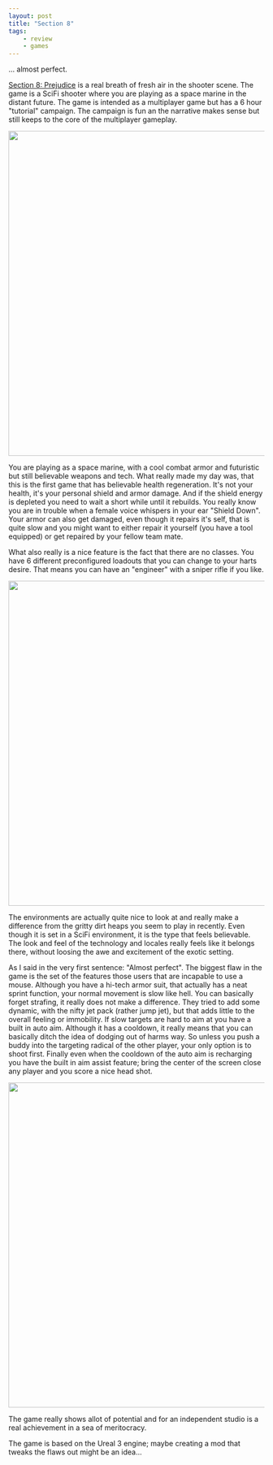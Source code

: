 ```yaml
---
layout: post
title: "Section 8"
tags:
    - review
    - games
---
```


... almost perfect.

[Section 8: Prejudice][1] is a real breath of fresh air in the shooter scene.
The game is a SciFi shooter where you are playing as a space marine in the 
distant future. The game is intended as a multiplayer game but has a 6 hour
"tutorial" campaign. The campaign is fun an the narrative makes sense but still
keeps to the core of the multiplayer gameplay.

<img src="/media/prejudice_1.jpg" width="640" />

<!--more-->

You are playing as a space marine, with a cool combat armor and futuristic but
still believable weapons and tech. What really made my day was, that this is 
the first game that has believable health regeneration. It's not your health,
it's your personal shield and armor damage. And if the shield energy is depleted
you need to wait a short while until it rebuilds. You really know you are in 
trouble when a female voice whispers in your ear "Shield Down". Your armor can 
also get damaged, even though it repairs it's self, that is quite slow and you 
might want to either repair it yourself (you have a tool equipped) or get 
repaired by your fellow team mate.

What also really is a nice feature is the fact that there are no classes. You 
have 6 different preconfigured loadouts that you can change to your harts 
desire. That means you can have an "engineer" with a sniper rifle if you like.

<img src="/media/prejudice_2.jpg" width="640" />

The environments are actually quite nice to look at and really make a difference
from the gritty dirt heaps you seem to play in recently. Even though it is set 
in a SciFi environment, it is the type that feels believable. The look and feel
of the technology and locales really feels like it belongs there, without 
loosing the awe and excitement of the exotic setting.

As I said in the very first sentence: "Almost perfect". The biggest flaw in the 
game is the set of the features those users that are incapable to use a mouse. 
Although you have a hi-tech armor suit, that actually has a neat sprint 
function, your normal movement is slow like hell. You can basically forget 
strafing, it really does not make a difference. They tried to add some dynamic, 
with the nifty jet pack (rather jump jet), but that adds little to the overall
feeling or immobility. If slow targets are hard to aim at you have a built
in auto aim. Although it has a cooldown, it really means that you can basically 
ditch the idea of dodging out of harms way. So unless you push a buddy into 
the targeting radical of the other player, your only option is to shoot first. 
Finally even when the cooldown of the auto aim is recharging you have the built
in aim assist feature; bring the center of the screen close any player and you
score a nice head shot.

<img src="/media/prejudice_3.jpg" width="640" />

The game really shows allot of potential and for an independent studio is a real
achievement in a sea of meritocracy.

<div class="yt-embed" data-video="YDStDATP7M8" data-thumbnail="https://i.ytimg.com/vi/YDStDATP7M8/sddefault.jpg"></div>

The game is based on the Ureal 3 engine; maybe creating a mod that tweaks the
flaws out might be an idea...   

[1]: http://warisprejudice.com/
